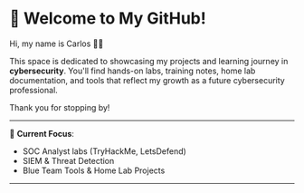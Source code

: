 # 👋 Welcome to My GitHub!

Hi, my name is Carlos 👨‍💻

This space is dedicated to showcasing my projects and learning journey in **cybersecurity**. You'll find hands-on labs, training notes, home lab documentation, and tools that reflect my growth as a future cybersecurity professional.

Thank you for stopping by!  

---

🔐 **Current Focus**:
- SOC Analyst labs (TryHackMe, LetsDefend)
- SIEM & Threat Detection
- Blue Team Tools & Home Lab Projects

---


<!--
**Wayra-T/Wayra-T** is a ✨ _special_ ✨ repository because its `README.md` (this file) appears on your GitHub profile.

Here are some ideas to get you started:

- 🔭 I’m currently working on ...
- 🌱 I’m currently learning ...
- 👯 I’m looking to collaborate on ...
- 🤔 I’m looking for help with ...
- 💬 Ask me about ...
- 📫 How to reach me: ...
- 😄 Pronouns: ...
- ⚡ Fun fact: ...
-->
